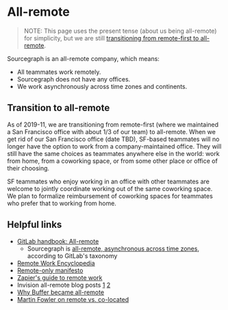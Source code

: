 # All-remote

> NOTE: This page uses the present tense (about us being all-remote) for simplicity, but we are still [transitioning from remote-first to all-remote](#transition-to-all-remote). 

Sourcegraph is an all-remote company, which means:

- All teammates work remotely.
- Sourcegraph does not have any offices.
- We work asynchronously across time zones and continents.

## Transition to all-remote

As of 2019-11, we are transitioning from remote-first (where we maintained a San Francisco office with about 1/3 of our team) to all-remote. When we get rid of our San Francisco office (date TBD), SF-based teammates will no longer have the option to work from a company-maintained office. They will still have the same choices as teammates anywhere else in the world: work from home, from a coworking space, or from some other place or office of their choosing.

SF teammates who enjoy working in an office with other teammates are welcome to jointly coordinate working out of the same coworking space. We plan to formalize reimbursement of coworking spaces for teammates who prefer that to working from home.

## Helpful links

- [GitLab handbook: All-remote](https://about.gitlab.com/company/culture/all-remote)
  - Sourcegraph is [all-remote, asynchronous across time zones](https://about.gitlab.com/company/culture/all-remote/stages/#all-remote-asynchronous-across-time-zones), according to GitLab's taxonomy
- [Remote Work Encyclopedia](http://remoteworkencyclopedia.com/)
- [Remote-only manifesto](https://www.remoteonly.org/)
- [Zapier's guide to remote work](https://zapier.com/learn/remote-work/)
- Invision all-remote blog posts [1](https://www.invisionapp.com/inside-design/studio-remote-design-team/) [2](https://www.invisionapp.com/inside-design/remote-company-culture/)
- [Why Buffer became all-remote](https://open.buffer.com/no-office/)
- [Martin Fowler on remote vs. co-located](https://martinfowler.com/articles/remote-or-co-located.html)